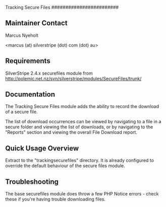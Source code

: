 Tracking Secure Files
########################

Maintainer Contact
------------------
Marcus Nyeholt

<marcus (at) silverstripe (dot) com (dot) au>

Requirements
------------
SilverStripe 2.4.x
securefiles module from http://polemic.net.nz/svn/silverstripe/modules/SecureFiles/trunk/


Documentation
-------------

The Tracking Secure Files module adds the ability to record the download of a secure file.

The list of download occurrences can be viewed by navigating to a file in a secure
folder and viewing the list of downloads, or by navigating to the "Reports" section and
viewing the overall File Download report.

Quick Usage Overview
--------------------

Extract to the "trackingsecurefiles" directory. It is already configured to
override the default behaviour of the secure files module. 


Troubleshooting
---------------

The base securefiles module does throw a few PHP Notice errors - check
these if you're having trouble downloading files. 